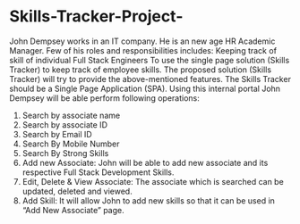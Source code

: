 # Skills-Tracker-Project-

John Dempsey works in an IT company. He is an new age HR Academic Manager. Few of his roles and responsibilities includes:
Keeping track of skill of individual Full Stack Engineers
To use the single page solution (Skills Tracker) to keep track of employee skills.
The proposed solution (Skills Tracker) will try to provide the above-mentioned features.
The Skills Tracker should be a Single Page Application (SPA). Using this internal portal John Dempsey will be able perform following operations:

1. Search by associate name
2. Search by associate ID
3. Search by Email ID
4. Search By Mobile Number
5. Search By Strong Skills
6. Add new Associate: John will be able to add new associate and its respective Full Stack Development Skills.
7. Edit, Delete & View Associate: The associate which is searched can be updated, deleted and viewed.
8. Add Skill: It will allow John to add new skills so that it can be used in “Add New Associate” page.	
